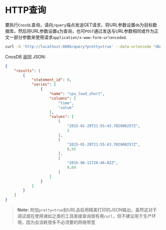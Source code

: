 # HTTP查询

要执行`CnosQL`查询，请向`/query`端点发送GET请求，将URL参数设置`db`为目标数据库，然后将URL参数设置`q`为查询，也可`POST`通过发送与URL参数相同或作为正文一部分参数来使用请求`application/x-www-form-urlencoded`.

```bash
curl -G 'http://localhost:8086/query?pretty=true' --data-urlencode "db=mydb" --data-urlencode "q=SELECT \"value\" FROM \"cpu_load_short\" WHERE \"region\"='us-west'"
```

CnosDB 返回 JSON:


```json
{
    "results": [
        {
            "statement_id": 0,
            "series": [
                {
                    "name": "cpu_load_short",
                    "columns": [
                        "time",
                        "value"
                    ],
                    "values": [
                        [
                            "2015-01-29T21:55:43.702900257Z",
                            2
                        ],
                        [
                            "2015-01-29T21:55:43.702900257Z",
                            0.55
                        ],
                        [
                            "2015-06-11T20:46:02Z",
                            0.64
                        ]
                    ]
                }
            ]
        }
    ]
}
```

> **Note:** 附加`pretty=true`到URL会启用精美打印的JSON输出，虽然这对于调试或在使用诸如之类的工具直接查询很有用`curl`，但不建议用于生产环境，因为会消耗很多不必须要的网络带宽
